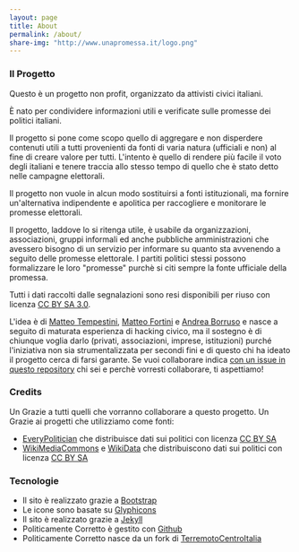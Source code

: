 ```yaml
---
layout: page
title: About
permalink: /about/
share-img: "http://www.unapromessa.it/logo.png"
---
```


### Il Progetto


Questo è un progetto non profit, organizzato da attivisti civici italiani.

È nato per condividere informazioni utili e verificate sulle promesse dei politici italiani.

Il progetto si pone come scopo quello di aggregare e non disperdere contenuti utili a tutti provenienti da fonti di varia natura (ufficiali e non) al fine di creare valore per tutti. L'intento è quello di rendere più facile il voto degli italiani e tenere traccia allo stesso tempo di quello che è stato detto nelle campagne elettorali.

Il progetto non vuole in alcun modo sostituirsi a fonti istituzionali, ma fornire un'alternativa indipendente e apolitica per raccogliere e monitorare le promesse elettorali.

Il progetto, laddove lo si ritenga utile, è usabile da organizzazioni, associazioni, gruppi informali ed anche pubbliche amministrazioni che avessero bisogno di un servizio per informare su quanto sta avvenendo a seguito delle promesse elettorale. I partiti politici stessi possono formalizzare le loro "promesse" purchè si citi sempre la fonte ufficiale della promessa.

Tutti i dati raccolti dalle segnalazioni sono resi disponibili per riuso con licenza [CC BY SA 3.0](https://creativecommons.org/licenses/by-sa/3.0/).

L'idea è di [Matteo Tempestini](https://twitter.com/il_tempe), [Matteo Fortini](https://twitter.com/matt_fortini) e [Andrea Borruso](https://twitter.com/aborruso) e nasce a seguito di maturata esperienza di hacking civico, ma il sostegno è di chiunque voglia darlo (privati, associazioni, imprese, istituzioni) purché l'iniziativa non sia strumentalizzata per secondi fini e di questo chi ha ideato il progetto cerca di farsi garante. Se vuoi collaborare indica [con un issue in questo repository](https://github.com/HackForItaly/politicamentecorretto/issues/new) chi sei e perchè vorresti collaborare, ti aspettiamo!

### Credits

Un Grazie a tutti quelli che vorranno collaborare a questo progetto.
Un Grazie ai progetti che utilizziamo come fonti:
  - [EveryPolitician](http://everypolitician.org/) che distribuisce dati sui politici con licenza [CC BY SA](https://creativecommons.org/licenses/by-sa/3.0/)
  - [WikiMediaCommons](https://commons.wikimedia.org/wiki/Pagina_principale) e [WikiData](https://www.wikidata.org/wiki/Wikidata:Main_Page) che distribuiscono dati sui politici con licenza [CC BY SA](https://creativecommons.org/licenses/by-sa/3.0/)


### Tecnologie

- Il sito è realizzato grazie a [Bootstrap](http://getbootstrap.com/)
- Le icone sono basate su [Glyphicons](http://glyphicons.com)
- Il sito è realizzato grazie a [Jekyll](https://jekyllrb.com/)
- Politicamente Corretto è gestito con [Github](http://www.github.com)
- Politicamente Corretto nasce da un fork di [TerremotoCentroItalia](https://www.terremotocentroitalia.info)
